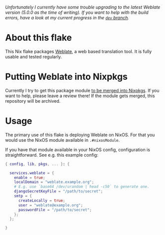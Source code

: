 *Unfortunately I currently have some trouble upgrading to the latest Weblate version (5.0.0 as the time of writing). If you want to help with the build errors, have a look at my current progress in the [`dev` branch](https://github.com/ngi-nix/weblate/tree/dev).*

# About this flake

This Nix flake packages [Weblate](https://weblate.org/en/), a web based translation tool. It is fully usable and tested regularly.

# Putting Weblate into Nixpkgs

Currently I try to get this package module [to be merged into Nixpkgs](https://github.com/NixOS/nixpkgs/pull/169797). If you want to help, please leave a review there! If the module gets merged, this repository will be archived.

# Usage

The primary use of this flake is deploying Weblate on NixOS. For that you would use the NixOS module available in `.#nixosModule`.

If you have that module available in your NixOS config, configuration is straightforward. See e.g. this example config:

```nix
{ config, lib, pkgs, ... }: {

  services.weblate = {
    enable = true;
    localDomain = "weblate.example.org";
    # E.g. use `base64 /dev/urandom | head -c50` to generate one.
    djangoSecretKeyFile = "/path/to/secret";
    smtp = {
      createLocally = true;
      user = "weblate@example.org";
      passwordFile = "/path/to/secret";
    };
  };

}
```


